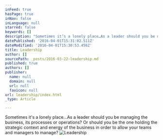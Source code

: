 ```yaml
---
inFeed: true
hasPage: true
inNav: false
inLanguage: null
starred: false
keywords: []
description: "Sometimes it’s a lonely place…As a leader should you be managing the business, its processes or operations? Or should you be the one holding the strategic context and energy of the business in order to allow your teams and managers to manage? \n \n"
datePublished: '2016-04-01T15:31:02.511Z'
dateModified: '2016-04-01T15:30:53.456Z'
title: Leadership
author: []
sourcePath: _posts/2016-03-22-leadership.md
published: true
authors: []
publisher:
  name: null
  domain: null
  url: null
  favicon: null
url: leadership/index.html
_type: Article

---
```

Sometimes it's a lonely place...As a leader should you be managing the business, its processes or operations? Or should you be the one holding the strategic context and energy of the business in order to allow your teams and managers to manage? 
![Leadership](https://imgflo.herokuapp.com/graph/vahj1ThiexotieMo/9271eaaea2ddfc47d7d04dd3719e0ee3/noop.gif?input=https%3A%2F%2Fthe-grid-user-content.s3-us-west-2.amazonaws.com%2F2bf57af4-6861-4d15-8731-3427ab5ae215.gif)
